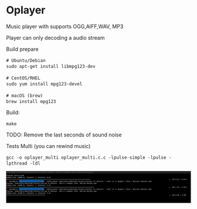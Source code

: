 # Oplayer
Music player with supports OGG,AIFF,WAV, MP3

Player can only decoding a audio stream

Build prepare
```
# Ubuntu/Debian
sudo apt-get install libmpg123-dev

# CentOS/RHEL
sudo yum install mpg123-devel

# macOS (brew)
brew install mpg123
```

Build:

```
make
```

TODO: Remove the last seconds of sound noise


Tests Multi (you can rewind music)
```
gcc -o oplayer_multi oplayer_multi.c.c -lpulse-simple -lpulse -lpthread -ldl
```

<img src="https://github.com/oditynet/Oplayer/blob/main/screen.png" height="auto" />
